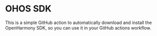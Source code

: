 # OHOS SDK

This is a simple GitHub action to automatically download and install the OpenHarmony SDK,
so you can use it in your GitHub actions workflow.